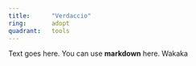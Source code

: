 ```yaml
---
title:      "Verdaccio"
ring:       adopt
quadrant:   tools
---
```


Text goes here. You can use **markdown** here. Wakaka